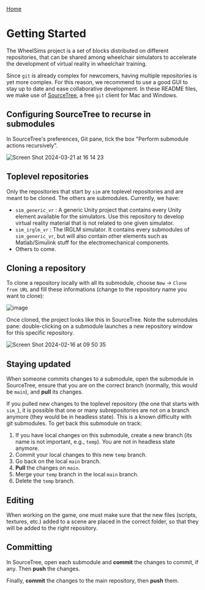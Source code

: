 [Home](.)

# Getting Started

The WheelSims project is a set of blocks distributed on different repositories, that can be shared among wheelchair simulators to accelerate the development of virtual reality in wheelchair training.

Since `git` is already complex for newcomers, having multiple repositories is yet more complex. For this reason, we recommend to use a good GUI to stay up to date and ease collaborative development. In these README files, we make use of [SourceTree](https://www.sourcetreeapp.com/), a free `git` client for Mac and Windows.


## Configuring SourceTree to recurse in submodules

In SourceTree's preferences, Git pane, tick the box "Perform submodule actions recursively".

![Screen Shot 2024-03-21 at 16 14 23](https://github.com/WheelSims/wheelsims_doc/assets/34967663/47ad5c9c-622d-44c5-8715-bf5c17a2cba4)


## Toplevel repositories

Only the repositories that start by `sim` are toplevel repositories and are meant to be cloned. The others are submodules. Currently, we have:

- `sim_generic_vr` : A generic Unity project that contains every Unity element available for the simulators. Use this repository to develop virtual reality material that is not related to one given simulator.
- `sim_irglm_vr` : The IRGLM simulator. It contains every submodules of `sim_generic_vr`, but will also contain other elements such as Matlab/Simulink stuff for the electromechanical components.
- Others to come.

## Cloning a repository

To clone a repository locally with all its submodule, choose `New` → `Clone from URL` and fill these informations (change to the repository name you want to clone):

![image](https://github.com/WheelSims/sim_generic_vr/assets/34967663/d9d2e243-29f7-4dea-994a-e5b46fa4fef7)

Once cloned, the project looks like this in SourceTree. Note the submodules pane: double-clicking on a submodule launches a new repository window for this specific repository.

![Screen Shot 2024-02-16 at 09 50 35](https://github.com/WheelSims/.github/assets/34967663/d60469de-92e6-4135-8061-1caa2177867d)

## Staying updated

When someone commits changes to a submodule, open the submodule in SourceTree, ensure that you are on the correct branch (normally, this would be `main`), and **pull** its changes.

If you pulled new changes to the toplevel repository (the one that starts with `sim_`), it is possible that one or many subrepositories are not on a branch anymore (they would be in headless state). This is a known difficulty with git submodules. To get back this submodule on track:

1. If you have local changes on this submodule, create a new branch (its name is not important, e.g., `temp`). You are not in headless state anymore.
2. Commit your local changes to this new `temp` branch.
3. Go back on the local `main` branch.
4. **Pull** the changes on `main`.
5. Merge your `temp` branch in the local `main` branch.
6. Delete the `temp` branch.

## Editing

When working on the game, one must make sure that the new files (scripts, textures, etc.) added to a scene are placed in the correct folder, so that they will be added to the right repository.

## Committing

In SourceTree, open each submodule and **commit** the changes to commit, if any. Then **push** the changes.

Finally, **commit** the changes to the main repository, then **push** them.
